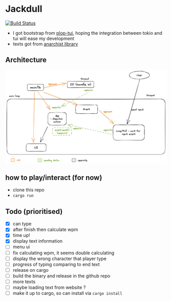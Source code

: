 # Jackdull
[![Build Status](https://dodadoa.semaphoreci.com/badges/jackdull/branches/master.svg?key=d0324582-042b-450c-8772-4ae151a98987)](https://dodadoa.semaphoreci.com/projects/jackdull)

- I got bootstrap from [plop-tui]( https://github.com/ilaborie/plop-tui), hoping the integration between tokio and tui will ease my development
- texts got from [anarchist library](https://theanarchistlibrary)

## Architecture
![image](docs/architecture.png)


## how to play/interact (for now)
- clone this repo
- `cargo run`

## Todo (prioritised)
- [x] can type
- [x] after finish then calculate wpm
- [x] time up!
- [x] display text information
- [ ] menu ui
- [ ] fix calculating wpm, it seems double calculating
- [ ] display the wrong character that player type
- [ ] progress of typing comparing to end text
- [ ] release on cargo
- [ ] build the binary and release in the github repo
- [ ] more texts
- [ ] maybe loading text from website ?
- [ ] make it up to cargo, so can install via `cargo install`
